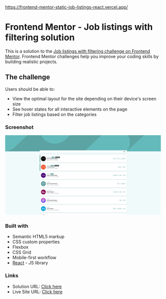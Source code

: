 https://frontend-mentor-static-job-listings-react.vercel.app/

# Frontend Mentor - Job listings with filtering solution

This is a solution to the [Job listings with filtering challenge on Frontend Mentor](https://www.frontendmentor.io/challenges/job-listings-with-filtering-ivstIPCt). Frontend Mentor challenges help you improve your coding skills by building realistic projects. 
## The challenge

Users should be able to:

- View the optimal layout for the site depending on their device's screen size
- See hover states for all interactive elements on the page
- Filter job listings based on the categories

### Screenshot

![](./screenshot.JPG)

### Built with

- Semantic HTML5 markup
- CSS custom properties
- Flexbox
- CSS Grid
- Mobile-first workflow
- [React](https://reactjs.org/) - JS library

### Links

- Solution URL: [Click here](https://www.frontendmentor.io/solutions/responsive-job-listings-with-filtering-build-with-react-0yMnFl9cyt)
- Live Site URL: [Click here](https://frontend-mentor-static-job-listings-react.vercel.app/)